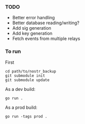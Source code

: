 ### TODO
- Better error handling
- Better database reading/writing?
- Add sig generation
- Add key generation
- Fetch events from multiple relays

### To run

First
```
cd path/to/nostr_backup
git submodule init
git submodule update
```

As a dev build:
```
go run .
```

As a prod build:
```
go run -tags prod .
```
